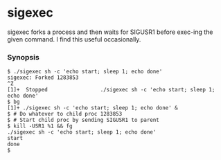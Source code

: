 # sigexec

sigexec forks a process and then waits for SIGUSR1 before exec-ing the given
command. I find this useful occasionally.

### Synopsis

```console
$ ./sigexec sh -c 'echo start; sleep 1; echo done'
sigexec: Forked 1283853
^Z
[1]+  Stopped                 ./sigexec sh -c 'echo start; sleep 1; echo done'
$ bg
[1]+ ./sigexec sh -c 'echo start; sleep 1; echo done' &
$ # Do whatever to child proc 1283853
$ # Start child proc by sending SIGUSR1 to parent
$ kill -USR1 %1 && fg
./sigexec sh -c 'echo start; sleep 1; echo done'
start
done
$ 
```
